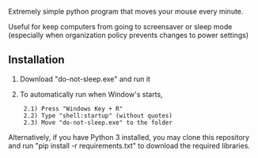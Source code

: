 Extremely simple python program that moves your mouse every minute.

Useful for keep computers from going to screensaver or sleep mode (especially when organization policy prevents changes to power settings)

## Installation
1) Download "do-not-sleep.exe" and run it
2) To automatically run when Window's starts,  

        2.1) Press "Windows Key + R"  
        2.2) Type "shell:startup" (without quotes)  
        2.3) Move "do-not-sleep.exe" to the folder  
    
Alternatively, if you have Python 3 installed, you may clone this repository and run "pip install -r requirements.txt" to download the required libraries.
